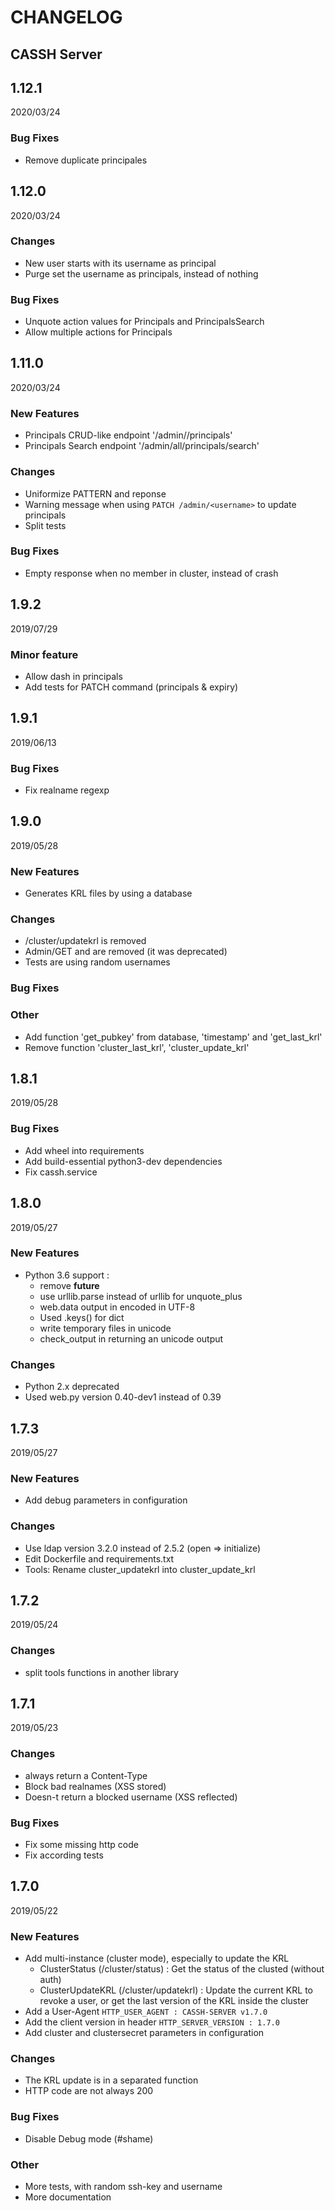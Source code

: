 CHANGELOG
=========

CASSH Server
-----

1.12.1
-----

2020/03/24

### Bug Fixes
  - Remove duplicate principales

1.12.0
-----

2020/03/24


### Changes
  - New user starts with its username as principal
  - Purge set the username as principals, instead of nothing

### Bug Fixes
  - Unquote action values for Principals and PrincipalsSearch
  - Allow multiple actions for Principals

1.11.0
-----

2020/03/24

### New Features
  - Principals CRUD-like endpoint '/admin/<username>/principals'
  - Principals Search endpoint '/admin/all/principals/search'

### Changes
  - Uniformize PATTERN and reponse
  - Warning message when using `PATCH /admin/<username>` to update principals
  - Split tests

### Bug Fixes
  - Empty response when no member in cluster, instead of crash

1.9.2
-----

2019/07/29

### Minor feature
  - Allow dash in principals
  - Add tests for PATCH command (principals & expiry)


1.9.1
-----

2019/06/13

### Bug Fixes
  - Fix realname regexp


1.9.0
-----

2019/05/28

### New Features
  - Generates KRL files by using a database

### Changes
  - /cluster/updatekrl is removed
  - Admin/GET and are removed (it was deprecated)
  - Tests are using random usernames

### Bug Fixes

### Other
  - Add function 'get_pubkey' from database, 'timestamp' and 'get_last_krl'
  - Remove function 'cluster_last_krl', 'cluster_update_krl'

1.8.1
-----

2019/05/28

### Bug Fixes
  - Add wheel into requirements
  - Add build-essential python3-dev dependencies
  - Fix cassh.service


1.8.0
-----

2019/05/27

### New Features
  - Python 3.6 support :
    - remove  __future__
    - use urllib.parse instead of urllib for unquote_plus
    - web.data output in encoded in UTF-8
    - Used .keys() for dict
    - write temporary files in unicode
    - check_output in returning an unicode output

### Changes
  - Python 2.x deprecated
  - Used web.py version 0.40-dev1 instead of 0.39


1.7.3
-----

2019/05/27

### New Features
  - Add debug parameters in configuration

### Changes
  - Use ldap version 3.2.0 instead of 2.5.2 (open => initialize)
  - Edit Dockerfile and requirements.txt
  - Tools: Rename cluster_updatekrl into cluster_update_krl


1.7.2
-----

2019/05/24

### Changes
  - split tools functions in another library


1.7.1
-----

2019/05/23

### Changes
  - always return a Content-Type
  - Block bad realnames (XSS stored)
  - Doesn-t return a blocked username (XSS reflected)

### Bug Fixes
  - Fix some missing http code
  - Fix according tests


1.7.0
-----

2019/05/22

### New Features
  - Add multi-instance (cluster mode), especially to update the KRL
    - ClusterStatus (/cluster/status) : Get the status of the clusted (without auth)
    - ClusterUpdateKRL (/cluster/updatekrl) : Update the current KRL to revoke a user, or get the last version of the KRL inside the cluster
  - Add a User-Agent `HTTP_USER_AGENT : CASSH-SERVER v1.7.0`
  - Add the client version in header `HTTP_SERVER_VERSION : 1.7.0`
  - Add cluster and clustersecret parameters in configuration

### Changes
  - The KRL update is in a separated function
  - HTTP code are not always 200

### Bug Fixes
  - Disable Debug mode (#shame)

### Other
  - More tests, with random ssh-key and username
  - More documentation
